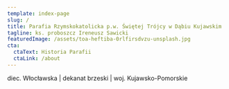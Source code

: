 ```yaml
---
template: index-page
slug: /
title: Parafia Rzymskokatolicka p.w. Świętej Trójcy w Dąbiu Kujawskim
tagline: ks. proboszcz Ireneusz Sawicki
featuredImage: /assets/toa-heftiba-0rlfirsdvzu-unsplash.jpg
cta:
  ctaText: Historia Parafii
  ctaLink: /about
---
```

diec. Włocławska | dekanat brzeski | woj. Kujawsko-Pomorskie